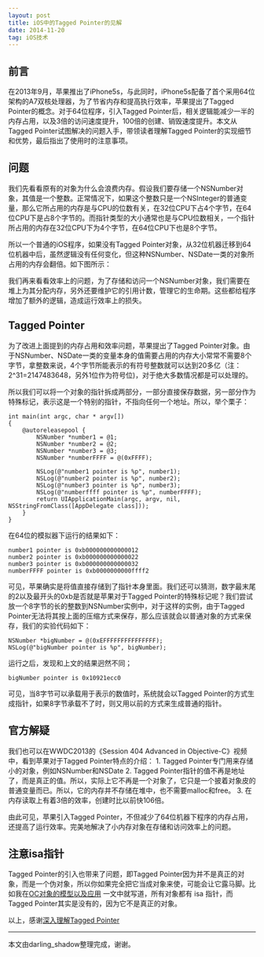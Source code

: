 ```yaml
---
layout: post
title: iOS中的Tagged Pointer的见解
date: 2014-11-20
tag: iOS技术
---             
```


<h2>前言</h2>
在2013年9月，苹果推出了iPhone5s，与此同时，iPhone5s配备了首个采用64位架构的A7双核处理器，为了节省内存和提高执行效率，苹果提出了Tagged Pointer的概念。对于64位程序，引入Tagged Pointer后，相关逻辑能减少一半的内存占用，以及3倍的访问速度提升，100倍的创建、销毁速度提升。本文从Tagged Pointer试图解决的问题入手，带领读者理解Tagged Pointer的实现细节和优势，最后指出了使用时的注意事项。
           
<h2>问题</h2>
我们先看看原有的对象为什么会浪费内存。假设我们要存储一个NSNumber对象，其值是一个整数。正常情况下，如果这个整数只是一个NSInteger的普通变量，那么它所占用的内存是与CPU的位数有关，在32位CPU下占4个字节，在64位CPU下是占8个字节的。而指针类型的大小通常也是与CPU位数相关，一个指针所占用的内存在32位CPU下为4个字节，在64位CPU下也是8个字节。

所以一个普通的iOS程序，如果没有Tagged Pointer对象，从32位机器迁移到64位机器中后，虽然逻辑没有任何变化，但这种NSNumber、NSDate一类的对象所占用的内存会翻倍。如下图所示：

我们再来看看效率上的问题，为了存储和访问一个NSNumber对象，我们需要在堆上为其分配内存，另外还要维护它的引用计数，管理它的生命期。这些都给程序增加了额外的逻辑，造成运行效率上的损失。
           
<h2>Tagged Pointer</h2>
为了改进上面提到的内存占用和效率问题，苹果提出了Tagged Pointer对象。由于NSNumber、NSDate一类的变量本身的值需要占用的内存大小常常不需要8个字节，拿整数来说，4个字节所能表示的有符号整数就可以达到20多亿（注：2^31=2147483648，另外1位作为符号位)，对于绝大多数情况都是可以处理的。

所以我们可以将一个对象的指针拆成两部分，一部分直接保存数据，另一部分作为特殊标记，表示这是一个特别的指针，不指向任何一个地址。所以，举个栗子：

```
int main(int argc, char * argv[])
{
    @autoreleasepool {
        NSNumber *number1 = @1;
        NSNumber *number2 = @2;
        NSNumber *number3 = @3;
        NSNumber *numberFFFF = @(0xFFFF);

        NSLog(@"number1 pointer is %p", number1);
        NSLog(@"number2 pointer is %p", number2);
        NSLog(@"number3 pointer is %p", number3);
        NSLog(@"numberffff pointer is %p", numberFFFF);
        return UIApplicationMain(argc, argv, nil, NSStringFromClass([AppDelegate class]));
    }
}
```
在64位的模拟器下运行的结果如下：
```
number1 pointer is 0xb000000000000012
number2 pointer is 0xb000000000000022
number3 pointer is 0xb000000000000032
numberFFFF pointer is 0xb0000000000ffff2
```
可见，苹果确实是将值直接存储到了指针本身里面。我们还可以猜测，数字最末尾的2以及最开头的0xb是否就是苹果对于Tagged Pointer的特殊标记呢？我们尝试放一个8字节的长的整数到NSNumber实例中，对于这样的实例，由于Tagged Pointer无法将其按上面的压缩方式来保存，那么应该就会以普通对象的方式来保存，我们的实验代码如下：
```
NSNumber *bigNumber = @(0xEFFFFFFFFFFFFFFF);
NSLog(@"bigNumber pointer is %p", bigNumber);
```
运行之后，发现和上文的结果迥然不同；
```
bigNumber pointer is 0x10921ecc0
```
可见，当8字节可以承载用于表示的数值时，系统就会以Tagged Pointer的方式生成指针，如果8字节承载不了时，则又用以前的方式来生成普通的指针。

<h2>官方解疑</h2>
我们也可以在WWDC2013的《Session 404 Advanced in Objective-C》视频中，看到苹果对于Tagged Pointer特点的介绍：
1. Tagged Pointer专门用来存储小的对象，例如NSNumber和NSDate
2. Tagged Pointer指针的值不再是地址了，而是真正的值。所以，实际上它不再是一个对象了，它只是一个披着对象皮的普通变量而已。所以，它的内存并不存储在堆中，也不需要malloc和free。
3. 在内存读取上有着3倍的效率，创建时比以前快106倍。

由此可见，苹果引入Tagged Pointer，不但减少了64位机器下程序的内存占用，还提高了运行效率。完美地解决了小内存对象在存储和访问效率上的问题。

<h2>注意isa指针</h2>
Tagged Pointer的引入也带来了问题，即Tagged Pointer因为并不是真正的对象，而是一个伪对象，所以你如果完全把它当成对象来使，可能会让它露马脚。比如我在<a href="https://darling-shadow.github.io/2014/06/OC%E5%AF%B9%E8%B1%A1%E7%9A%84%E6%A8%A1%E5%9E%8B%E4%BB%A5%E5%8F%8A%E5%BA%94%E7%94%A8/">OC对象的模型以及应用</a> 一文中就写道，所有对象都有 isa 指针，而Tagged Pointer其实是没有的，因为它不是真正的对象。

以上，感谢<a href="http://www.infoq.com/cn/articles/deep-understanding-of-tagged-pointer/">深入理解Tagged Pointer</a>


-------------------------------
本文由darling_shadow整理完成，谢谢。
 
 
